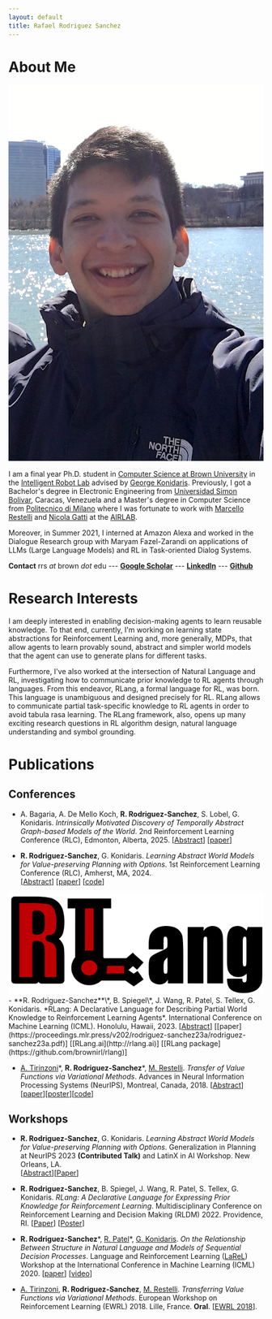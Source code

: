 ```yaml
---
layout: default
title: Rafael Rodriguez Sanchez
---
```


# About Me

<img class="profile-picture" src="profile.jpg">

I am a final year Ph.D. student in [Computer Science at Brown University](https://cs.brown.edu) in the [Intelligent Robot Lab](http://irl.cs.brown.edu) advised by [George Konidaris](http://cs.brown.edu/people/gdk/). Previously, I got a Bachelor's degree in Electronic Engineering from [Universidad Simon Bolivar](http://www.usb.ve), Caracas, Venezuela and a Master's degree in Computer Science from [Politecnico di Milano](https://polimi.it) where I was fortunate to work with [Marcello Restelli](https://restelli.faculty.polimi.it/MyWebSite/index.shtml) and [Nicola Gatti](https://gatti.faculty.polimi.it) at the [AIRLAB](http://airlab.deib.polimi.it). 

Moreover, in Summer 2021, I interned at Amazon Alexa and worked in the Dialogue Research group with Maryam Fazel-Zarandi on applications of LLMs (Large Language Models) and RL in Task-oriented Dialog Systems.


**Contact** rrs *at* brown *dot* edu --- **[Google Scholar](https://scholar.google.com/citations?user=ONxoqRUAAAAJ&hl=es)** --- **[LinkedIn](https://linkedin.com/in/rafarodsa)**
--- **[Github](https://github.com/rafarodsa)**

# Research Interests

I am deeply interested in enabling decision-making agents to learn reusable knowledge. To that end, currently, I'm working on learning state abstractions for Reinforcement Learning and, more generally, MDPs, that allow agents to learn provably sound, abstract and simpler world models that the agent can use to generate plans for different tasks.

Furthermore, I've also worked at the intersection of Natural Language and RL, investigating how to communicate prior knowledge to RL agents through languages. From this endeavor, RLang, a formal language for RL, was born. This language is unambiguous and designed precisely for RL. RLang allows to communicate partial task-specific knowledge to RL agents in order to avoid tabula rasa learning. The RLang framework, also, opens up many exciting research questions in RL algorithm design, natural language understanding and symbol grounding. 

# Publications

## **Conferences**

- A. Bagaria, A. De Mello Koch, **R. Rodriguez-Sanchez**, S. Lobel, G. Konidaris. *Intrinsically Motivated Discovery of Temporally
Abstract Graph-based Models of the World*. 2nd Reinforcement Learning Conference (RLC), Edmonton, Alberta, 2025.
[<a href="#" onclick="toggleExpand('abstract1')">Abstract</a>] [[paper](https://openreview.net/pdf?id=vjT2aL6Wlg)]
<div class="expandable-content" id="abstract1" style="display: none;">
    We seek to design reinforcement learning agents that build plannable models of the world
    that are abstract in both state and time. We propose a new algorithm to construct a skill graph;
    nodes in the skill graph represent abstract states and edges represent skill policies. Previous
    works that learn a skill graph use random sampling from the state-space and nearest-neighbor
    search—operations that are infeasible in environments with high-dimensional observations (for
    example, images). Furthermore, previous algorithms attempt to increase the probability of all
    edges (by repeatedly executing the corresponding skills) so that the resulting graph is robust
    and reliable everywhere. However, exhaustive coverage is infeasible in large environments,
    and agents should prioritize practicing skills that are more likely to result in higher reward. We
    propose a method to build skill graphs that aids exploration, without assuming state-sampling,
    distance metrics, or demanding exhaustive coverage.
</div> 

- **R. Rodriguez-Sanchez**, G. Konidaris. *Learning Abstract World Models for Value-preserving Planning with Options*. 1st Reinforcement Learning Conference (RLC), Amherst, MA, 2024.  
[<a href="#" onclick="toggleExpand('abstract2')">Abstract</a>] [[paper](https://openreview.net/pdf?id=h9IvopsMFS)] [[code](https://github.com/rafarodsa/abs-mdp)]
<div class="expandable-content" id="abstract2" style="display: none;">
    General-purpose agents require fine-grained controls and rich sensory inputs to perform a wide range of tasks. However, this complexity often leads to intractable decision-making. Traditionally, agents are provided with task-specific action  and observation spaces to mitigate this challenge, but this reduces autonomy. 
    Instead, agents must be capable of building state-action spaces at the correct abstraction level from their sensorimotor experiences. We leverage the structure of a given set of temporally-extended actions to learn abstract Markov decision processes (MDPs) that operate at a higher level of temporal and state granularity. We characterize state abstractions necessary to ensure that planning with these skills, by simulating trajectories in the abstract MDP, results in policies with bounded value loss in the original MDP.
    We evaluate our approach in goal-based navigation environments that require continuous abstract states to plan successfully and show that abstract model learning improves the sample efficiency of planning and learning.
</div> 

<img class="paper-picture" src="/rlang_logo.png">
- **R. Rodriguez-Sanchez**\*, B. Spiegel\*, J. Wang, R. Patel, S. Tellex, G. Konidaris. *RLang: A Declarative Language for Describing Partial World Knowledge to Reinforcement Learning Agents*. International Conference on Machine Learning (ICML). Honolulu, Hawaii, 2023. 
[<a href="#" onclick="toggleExpand('abstract3')">Abstract</a>] [[paper](https://proceedings.mlr.press/v202/rodriguez-sanchez23a/rodriguez-sanchez23a.pdf)] [[RLang.ai](http://rlang.ai)] [[RLang package](https://github.com/brownirl/rlang)] 
<div class="expandable-content" id="abstract3" style="display: none;">
    We introduce RLang, a domain-specific language (DSL) for communicating domain knowledge to an RL agent. Unlike existing RL DSLs that ground to single elements of a decision-making formalism (e.g., the reward function or policy), RLang can specify information about every element of a Markov decision process. We define precise syntax and grounding semantics for RLang, and provide a parser that grounds RLang programs to an algorithm-agnostic partial world model and policy that can be exploited by an RL agent. We provide a series of example RLang programs demonstrating how different RL methods can exploit the resulting knowledge, encompassing model-free and model-based tabular algorithms, policy gradient and value-based methods, hierarchical approaches, and deep methods.
</div> 


- [A. Tirinzoni](https://andreatirinzoni.github.io)\*, **R. Rodriguez-Sanchez**\*, [M. Restelli](https://restelli.faculty.polimi.it/MyWebSite/index.shtml). *Transfer of Value Functions via Variational Methods*. Advances in Neural Information Processing Systems (NeurIPS), Montreal, Canada, 2018. 
[<a href="#" onclick="toggleExpand('abstract4')">Abstract</a>] [[paper](https://proceedings.neurips.cc/paper_files/paper/2018/file/9023effe3c16b0477df9b93e26d57e2c-Paper.pdf)][[poster](/nips2018_poster_transfer.pdf)][[code](https://github.com/AndreaTirinzoni/variational-transfer-rl)]
<div class="expandable-content" id="abstract4" style="display: none;">
    We consider the problem of transferring value functions in reinforcement learning. We propose an approach that uses the given source tasks to learn a prior distribution over optimal value functions and provide an efficient variational approximation of the corresponding posterior in a new target task. We show our approach to be general, in the sense that it can be combined with complex parametric function approximators and distribution models, while providing two practical algorithms based on Gaussians and Gaussian mixtures. We theoretically analyze them by deriving a finite-sample analysis and provide a comprehensive empirical evaluation in four different domains.
</div>




## **Workshops**

- **R. Rodriguez-Sanchez**, G. Konidaris. *Learning Abstract World Models for Value-preserving Planning with Options*. Generalization in Planning at NeurIPS 2023 **(Contributed Talk)** and LatinX in AI Workshop. New Orleans, LA.  
[<a href="#" onclick="toggleExpand('abstract5')">Abstract</a>][[Paper](/genplan2023.pdf)]

<div class="expandable-content" id="abstract5" style="display: none;">
    General-purpose agents require fine-grained controls and rich sensory inputs to perform a wide range of tasks. However, this complexity often leads to intractable decision-making. Traditionally, agents are provided with task-specific action  and observation spaces to mitigate this challenge, but this reduces autonomy. 
    Instead, agents must be capable of building state-action spaces at the correct abstraction level from their sensorimotor experiences. We leverage the structure of a given set of temporally-extended actions to learn abstract Markov decision processes (MDPs) that operate at a higher level of temporal and state granularity. We characterize state abstractions necessary to ensure that planning with these skills, by simulating trajectories in the abstract MDP, results in policies with bounded value loss in the original MDP.
    We evaluate our approach in goal-based navigation environments that require continuous abstract states to plan successfully and show that abstract model learning improves the sample efficiency of planning and learning.
</div>

<script>
function toggleExpand(elementId) {
    event.preventDefault();
    var content = document.getElementById(elementId);
    content.style.display = (content.style.display === "none") ? "block" : "none";
}
</script>

- **R. Rodriguez-Sanchez**, B. Spiegel, J. Wang, R. Patel, S. Tellex, G. Konidaris. *RLang: A Declarative Language for Expressing Prior Knowledge for Reinforcement Learning*. Multidisciplinary Conference on Reinforcement Learning and Decision Making (RLDM) 2022. Providence, RI.
[[Paper](/rlang_rldm2022.pdf)] [[Poster](/rlang_rldm_poster.pdf)]

- **R. Rodriguez-Sanchez**\*, [R. Patel](http://cs.brown.edu/people/rpatel59/)\*, [G. Konidaris](http://cs.brown.edu/people/gdk/). *On the Relationship Between Structure in Natural Language and Models of Sequential Decision Processes*. Language and Reinforcement Learning ([LaReL](https://larel-ws.github.io/accepted-papers/)) Workshop at the International Conference in Machine Learning (ICML) 2020. 
[[paper](/on_the_relationship_between_structure_in_natural_language_and_models_of_sequential_decision_processes.pdf)] [[video](https://www.youtube.com/watch?v=a3JJo_cvzpE&feature=emb_logo)]

- [A. Tirinzoni](https://andreatirinzoni.github.io), **R. Rodriguez-Sanchez**, [M. Restelli](https://restelli.faculty.polimi.it/MyWebSite/index.shtml). *Transferring Value Functions via Variational Methods*. European Workshop on Reinforcement Learning (EWRL) 2018. Lille, France. **Oral**. [[EWRL 2018](https://ewrl.wordpress.com/past-ewrl/ewrl14-2018/)].

